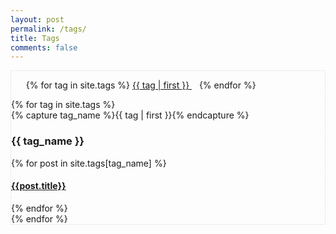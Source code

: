 ```yaml
---
layout: post
permalink: /tags/
title: Tags
comments: false
---
```



<section id="intro" style="border: 1px dotted #ddd;">

  <ul class="tag-cloud">
  {% for tag in site.tags %}
    <span style="font-size: {{ tag | last | size | times: 100 | divided_by: site.tags.size | plus: 70  }}%">
      <a href="#{{ tag | first | slugize }}">
        {{ tag | first }}
      </a> &nbsp;&nbsp;
    </span>
  {% endfor %}
  </ul>

  <div id="archives">
  {% for tag in site.tags %}
    <div class="archive-group">
      {% capture tag_name %}{{ tag | first }}{% endcapture %}
      <h3 id="#{{ tag_name | slugize }}">{{ tag_name }}</h3>
      <a name="{{ tag_name | slugize }}"></a>
      {% for post in site.tags[tag_name] %}
      <article class="archive-item">
        <h4><a href="{{ root_url }}{{ post.url }}">{{post.title}}</a></h4>
      </article>
      {% endfor %}
    </div>
  {% endfor %}
  </div>

</section>
